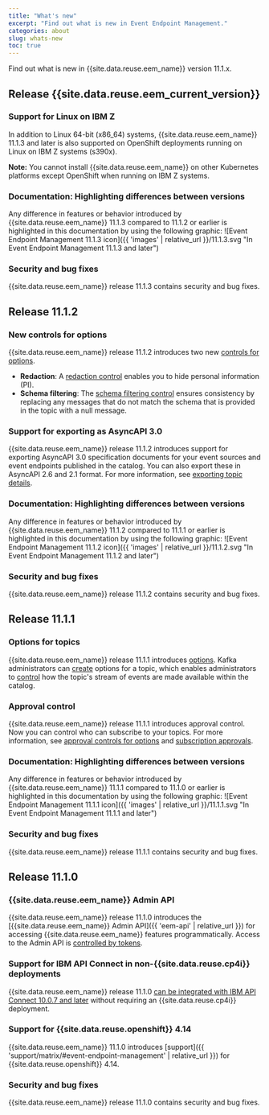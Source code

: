 ```yaml
---
title: "What's new"
excerpt: "Find out what is new in Event Endpoint Management."
categories: about
slug: whats-new
toc: true
---
```


Find out what is new in {{site.data.reuse.eem_name}} version 11.1.x.

## Release {{site.data.reuse.eem_current_version}}

### Support for Linux on IBM Z

In addition to Linux 64-bit (x86_64) systems, {{site.data.reuse.eem_name}} 11.1.3 and later is also supported on OpenShift deployments running on Linux on IBM Z systems (s390x).

**Note:** You cannot install {{site.data.reuse.eem_name}} on other Kubernetes platforms except OpenShift when running on IBM Z systems.

### Documentation: Highlighting differences between versions

Any difference in features or behavior introduced by {{site.data.reuse.eem_name}} 11.1.3 compared to 11.1.2 or earlier is highlighted in this documentation by using the following graphic: ![Event Endpoint Management 11.1.3 icon]({{ 'images' | relative_url }}/11.1.3.svg "In Event Endpoint Management 11.1.3 and later")

### Security and bug fixes

{{site.data.reuse.eem_name}} release 11.1.3 contains security and bug fixes.

## Release 11.1.2

### New controls for options

{{site.data.reuse.eem_name}} release 11.1.2 introduces two new [controls for options](../../describe/option-controls).
  * **Redaction**: A [redaction control](../../describe/option-controls#redaction) enables you to hide personal information (PI).
  * **Schema filtering**: The [schema filtering control](../../describe/option-controls#schema-filter) ensures consistency by replacing any messages that do not match the schema that is provided in the topic with a null message.

### Support for exporting as AsyncAPI 3.0

{{site.data.reuse.eem_name}} release 11.1.2 introduces support for exporting AsyncAPI 3.0 specification documents for your event sources and event endpoints published in the catalog. You can also export these in AsyncAPI 2.6 and 2.1 format. For more information, see [exporting topic details](../../consume-subscribe/discovering-topics#exporting-topic-details).

### Documentation: Highlighting differences between versions

Any difference in features or behavior introduced by {{site.data.reuse.eem_name}} 11.1.2 compared to 11.1.1 or earlier is highlighted in this documentation by using the following graphic: ![Event Endpoint Management 11.1.2 icon]({{ 'images' | relative_url }}/11.1.2.svg "In Event Endpoint Management 11.1.2 and later")

### Security and bug fixes

{{site.data.reuse.eem_name}} release 11.1.2 contains security and bug fixes.

## Release 11.1.1

### Options for topics

{{site.data.reuse.eem_name}} release 11.1.1 introduces [options](../../about/key-concepts#option). Kafka administrators can [create](../../describe/managing-topics#create_option) options for a topic, which enables administrators to [control](../../describe/adding-topics/) how the topic's stream of events are made available within the catalog.

### Approval control

{{site.data.reuse.eem_name}} release 11.1.1 introduces approval control. Now you can control who can subscribe to your topics. For more information, see [approval controls for options](../../describe/option-controls#approval-controls) and [subscription approvals](../../consume-subscribe/approval-requests).

### Documentation: Highlighting differences between versions

Any difference in features or behavior introduced by {{site.data.reuse.eem_name}} 11.1.1 compared to 11.1.0 or earlier is highlighted in this documentation by using the following graphic: ![Event Endpoint Management 11.1.1 icon]({{ 'images' | relative_url }}/11.1.1.svg "In Event Endpoint Management 11.1.1 and later")

### Security and bug fixes

{{site.data.reuse.eem_name}} release 11.1.1 contains security and bug fixes.

## Release 11.1.0


### {{site.data.reuse.eem_name}} Admin API

{{site.data.reuse.eem_name}} release 11.1.0 introduces the [{{site.data.reuse.eem_name}} Admin API]({{ 'eem-api' | relative_url }}) for accessing {{site.data.reuse.eem_name}} features programmatically. Access to the Admin API is [controlled by tokens](../../security/api-tokens).

### Support for IBM API Connect in non-{{site.data.reuse.cp4i}} deployments

{{site.data.reuse.eem_name}} release 11.1.0 [can be integrated with IBM API Connect 10.0.7 and later](../../integrating-with-apic/overview) without requiring an {{site.data.reuse.cp4i}} deployment.

### Support for {{site.data.reuse.openshift}} 4.14

{{site.data.reuse.eem_name}} 11.1.0 introduces [support]({{ 'support/matrix/#event-endpoint-management' | relative_url }}) for {{site.data.reuse.openshift}} 4.14.

### Security and bug fixes

{{site.data.reuse.eem_name}} release 11.1.0 contains security and bug fixes.

